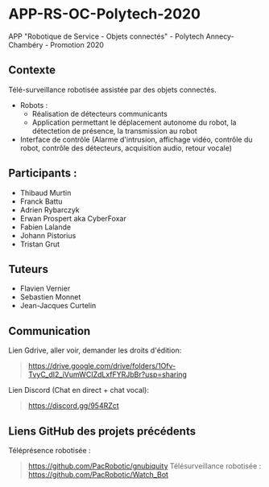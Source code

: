 # APP-RS-OC-Polytech-2020

APP "Robotique de Service - Objets connectés" - Polytech Annecy-Chambéry - Promotion 2020

## Contexte 
Télé-surveillance robotisée assistée par des objets connectés.  
* Robots :
  * Réalisation de détecteurs communicants
  * Application permettant le déplacement autonome du robot, la détectetion de présence, la transmission au robot
* Interface de contrôle (Alarme d'intrusion, affichage vidéo, contrôle du robot, contrôle des détecteurs, acquisition audio, retour vocale)

## Participants :
* Thibaud Murtin
* Franck Battu
* Adrien Rybarczyk
* Erwan Prospert aka CyberFoxar
* Fabien Lalande
* Johann Pistorius
* Tristan Grut

## Tuteurs
* Flavien Vernier
* Sebastien Monnet
* Jean-Jacques Curtelin

## Communication
Lien Gdrive, aller voir, demander les droits d'édition:
> https://drive.google.com/drive/folders/1Ofv-TvyC_dI2_iVumWCIZdLxfFYRJbBr?usp=sharing

Lien Discord (Chat en direct + chat vocal):
> https://discord.gg/954RZct

## Liens GitHub des projets précédents
Téléprésence robotisée :
> https://github.com/PacRobotic/gnubiquity
Télésurveillance robotisée :
> https://github.com/PacRobotic/Watch_Bot
